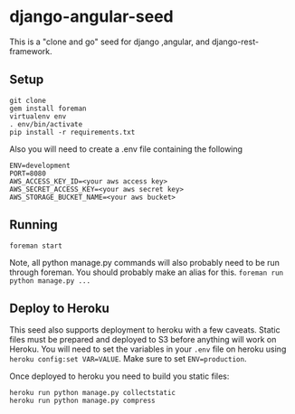 django-angular-seed
===================
This is a "clone and go" seed for django ,angular, and django-rest-framework.

Setup
-----
```
git clone
gem install foreman
virtualenv env
. env/bin/activate
pip install -r requirements.txt
```
Also you will need to create a .env file containing the following
```
ENV=development
PORT=8080
AWS_ACCESS_KEY_ID=<your aws access key>
AWS_SECRET_ACCESS_KEY=<your aws secret key>
AWS_STORAGE_BUCKET_NAME=<your aws bucket>
```

Running
-------
`foreman start`

Note, all python manage.py commands will also probably need to be run through foreman. You should probably make an alias for this.
`foreman run python manage.py ...`

Deploy to Heroku
----------------
This seed also supports deployment to heroku with a few caveats. Static files must be prepared and deployed to S3 before anything will work on Heroku.
You will need to set the variables in your `.env` file on heroku using `heroku config:set VAR=VALUE`.  Make sure to set `ENV=production`.

Once deployed to heroku you need to build you static files:
```
heroku run python manage.py collectstatic
heroku run python manage.py compress
```

